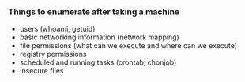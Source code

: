### Things to enumerate after taking a machine

  - users (whoami, getuid)
  - basic networking information (network mapping)
  - file permissions (what can we execute and where can we execute)
  - registry permissions
  - scheduled and running tasks (crontab, chonjob)
  - insecure files
